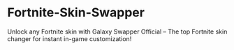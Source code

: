 # Fortnite-Skin-Swapper
Unlock any Fortnite skin with Galaxy Swapper Official – The top Fortnite skin changer for instant in-game customization!
